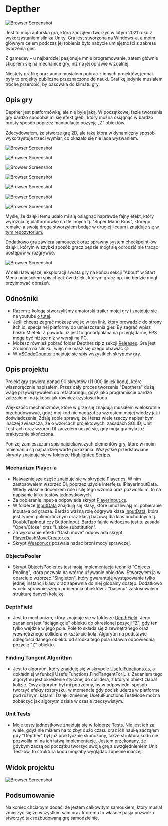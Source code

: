 # Depther
![Browser Screenshot](https://github.com/Mietek-01/Depther/blob/master/Screens/Start%20Menu.png)

Jest to moja autorska gra, którą zacząłem tworzyć w lutym 2021 roku z wykorzystaniem silnika Unity. 
Gra jest stworzona na Windows-a, a moim głównym celem podczas jej robienia było nabycie umiejętności z zakresu tworzenia gier. 

Z gamedev – u najbardziej pasjonuje mnie programowanie, zatem głównie skupiłem się na mechanice gry, niż na jej oprawie wizualnej.

Niestety grafikę oraz audio musiałem pobrać z innych projektów, jednak były to projekty publiczne przeznaczone do nauki. Grafikę jedynie musiałem trochę przerobić, by pasowała do klimatu gry. 

## Opis gry
Depther jest platformówką, ale nie byle jaką. W początkowej fazie tworzenia gry bardzo spodobał mi się efekt głębi,
który można osiągnąć w bardzo prosty sposób poprzez manipulacje pozycją „Z” obiektów.

Zdecydowałem, że stworze grę 2D, ale taką która w dynamiczny sposób wykorzystuje trzeci wymiar, co okazało się nie lada wyzwaniem. 

![Browser Screenshot](https://github.com/Mietek-01/Depther/blob/master/Screens/Z3.1.png)

![Browser Screenshot](https://github.com/Mietek-01/Depther/blob/master/Screens/Z1.2.png)

![Browser Screenshot](https://github.com/Mietek-01/Depther/blob/master/Screens/Z0.2.png)

![Browser Screenshot](https://github.com/Mietek-01/Depther/blob/master/Screens/Z2.1.png)

![Browser Screenshot](https://github.com/Mietek-01/Depther/blob/master/Screens/Z4.1.png)

![Browser Screenshot](https://github.com/Mietek-01/Depther/blob/master/Screens/Z5.2.png)

![Browser Screenshot](https://github.com/Mietek-01/Depther/blob/master/Screens/Z1.1.png)

Myślę, że dzięki temu udało mi się osiągnąć naprawdę fajny efekt, który wyróżnia tę platformówkę na tle innych tj. "Super Mario Bros", którego remake-a 
swoją drogą stworzyłem bedąc w drugiej liceum 
[ i znajduje się w tym repozytorium.](https://github.com/Mietek-01/Super-Mario-Bros-Remake)

Dodatkowo gra zawiera samouczek oraz sprawny system checkpoint-ów dzięki, którym w szybki sposób gracz będzie mógł się odrodzić nie tracąc postępów w rozgrywce. 

![Browser Screenshot](https://github.com/Mietek-01/Depther/blob/master/Screens/Z0.1.png)

W celu łatwiejszej eksploracji świata gry na końcu sekcji "About" w Start Menu umieściłem spis cheat-ów dzięki, którym gracz np. nie będzie mógł przyjmować obrażeń.

## Odnośniki
- Razem z kolegą stworzyliśmy amatorski trailer mojej gry i znajduje się na youtube [o tutaj](https://youtu.be/bA7vMUqEdhA).
- Jeśli chcesz zagrać możesz wejśc w [ten link](https://mietek01.itch.io/depther), który prowadzić do strony itch.io, specjalnej platformy do umieszczania gier. By zagrać wpisz hasło: Mietek. Z powodu, iż jest to gra odpalana na przeglądarce, FPS mogą być niższe niż w wersji na PC. 
- Możesz również pobrać folder Depther.zip z sekcji [Releases](https://github.com/Mietek-01/Depther/releases). Gra jest zrobiona na silniku, więc nie masz się czego obawiać 😉
- W [VSCodeCounter](https://github.com/Mietek-01/Depther/blob/master/.VSCodeCounter/2022-02-21_19-20-11/results.md) znajduje się spis wszystkich skryptów gry.

## Opis projektu
Projekt gry zawiera ponad 90 skryptów (11 000 linijek kodu), które własnoręcznie napisałem. Przez cały proces tworzenia "Depthera" dużą wagę przywiązywałem do refactoringu, gdyż jako programiście bardzo zależało mi na jakości jak również czystości kodu. 

Większość mechanizmów, które w grze się znajdują musiałem wielokrotnie przebudowywać, gdyż mój kod nie nadążał za wzrostem mojej wiedzy jak i doświadczenia. Zdaję sobie sprawę, że i teraz wiele rzeczy napisał bym inaczej zwłaszcza, że o wzorcach projektowych, zasadach SOLID, Unit Test-ach oraz wzorcu DI zaczołem uczyć się, gdy moja gra była już praktycznie skończona.

Poniżej zamieszczam spis najciekawszych elementów gry, które w moim mniemaniu są najbardziej warte pokazania. Wszystkie przedstawiane skrypty znajdują się w folderze [Highlighted Scripts](https://github.com/Mietek-01/Depther/tree/master/Highlighted%20Scripts).

### Mechanizm Player-a
- Najważniejsza część znajduje się w skrypcie [Player.cs](https://github.com/Mietek-01/Depther/blob/master/Highlighted%20Scripts/Player/Player.cs). W nim zastosowałem wzorzec DI, poprzez użycie interfejsu IPlayerInputData. Wtedy właśnie doceniłem rolę i siłę tego wzorca oraz pozwoliło mi to na napisanie kilku testów jednostkowych.
- Za pobieranie input-a odpowiada skrypt [PlayerInput.cs](https://github.com/Mietek-01/Depther/blob/master/Highlighted%20Scripts/Player/PlayerInput.cs).
- W folderze [InputData](https://github.com/Mietek-01/Depther/tree/master/Highlighted%20Scripts/Player/InputData) znajdują się klasy, które umożliwiają mi pobieranie inputa-a od gracza. Bardzo ważną rolę odgrywa klasa [InputData](https://github.com/Mietek-01/Depther/blob/master/Highlighted%20Scripts/Player/InputData/InputData.cs), która jest typem polimorficznym oraz klasą bazową dla klas pochodnych tj. [DoubleTapInput](https://github.com/Mietek-01/Depther/blob/master/Highlighted%20Scripts/Player/InputData/PlayerInput.DoubleTapInput.cs) czy [ButtonInput](https://github.com/Mietek-01/Depther/blob/master/Highlighted%20Scripts/Player/InputData/PlayerInput.ButtonInput.cs). Bardzo fajnie widoczna jest tu zasada "Open/Close" oraz "Liskov substitution".
- Za wykonanie efektu "Dash move" odpowiada skrypt [PlayerDashMoveCreator.cs](https://github.com/Mietek-01/Depther/blob/master/Highlighted%20Scripts/Player/PlayerDashMoveCreator.cs).
- Skrypt [Weapon.cs](https://github.com/Mietek-01/Depther/blob/master/Highlighted%20Scripts/Player/Weapon/Weapon.cs) pozwala nadać broni mocy sprawczej.

### ObjectsPooler
- Skrypt [ObjectsPooler.cs](https://github.com/Mietek-01/Depther/blob/master/Highlighted%20Scripts/ObjectsPooler/ObjectsPooler.cs) jest moją implementacja techniki "Objects Pooling", która pozwala na wtórne używanie obiektów. Stworzyłem ją w oparciu o wzorzec "Singleton", który gwarantuję występowanie tylko jednej instancji klasy oraz zapewnia do niej globalny dostęp. Dodatkowo w celu sprawniejszego pobierania obiektów z "basenu" zastosowałem strukturę danych kolejkę.

### DepthField
- Jest to mechanizm, który znajduje się w folderze [DepthField](https://github.com/Mietek-01/Depther/tree/master/Highlighted%20Scripts/DepthField). Jego zadaniem jest "ściągnięcie" obiektu do określonej pozycji "Z", gdy ten tylko wejdzie w jego pole. Pole to składa się z zewnętrznego oraz wewnętrznego collidera w kształcie koła. Algorytm na podstawie odległości danego obiektu od środka tego pola ustawia odpowiednią pozycję "Z" obiektu.

### Finding Tangent Algorithm
- Jest to algorytm, który znajduję się w skrypcie [UsefulFunctions.cs](https://github.com/Mietek-01/Depther/blob/master/Highlighted%20Scripts/UsefulFunctions/UsefulFunctions.cs), a dokładniej w funkcji UsefulFunctions.FindTangentFor(...). Zadaniem tego algorytmu jest określenie stycznej do collidera, z którym obiekt złapał kolizje. Owy algorytm był mi potrzebny, by w odpowiedni sposób tworzyć efekty rosprysku, w momencie gdy pocisk uderza w platforme pod różnymi kątami. Dzięki zmiennej UsefulFunctions.TestMode można zobaczyć jak algorytm działa w czasie rzeczywistym.

### Unit Tests
- Moje testy jednostkowe znajdują się w folderze [Tests](https://github.com/Mietek-01/Depther/tree/master/Highlighted%20Scripts/Tests). Nie jest ich za wiele, gdyż nie miałem na to zbyt dużo czasu oraz ich naukę zacząłem gdy "Depther" był już praktycznie skończony, także struktura kodu nie pozwoliła mi na ich łatwą implementację. Jestem przekonany, że gdybym zaczą od początku tworzyc swoją grę z uwzględnieniem Unit Test-ów, to struktura kodu mogłaby wyglądać zupełnie inaczej.   

## Widok projektu

![Browser Screenshot](https://github.com/Mietek-01/Depther/blob/master/Screens/Unity%20Project%20Screen.png)

## Podsumowanie
Na koniec chciałbym dodać, że jestem całkowitym samoukiem, który musiał zmierzyć się ze wszystkim sam oraz któremu to właśnie pasja pozwoliła stworzyć tak rozbudowaną grę samodzielnie.

